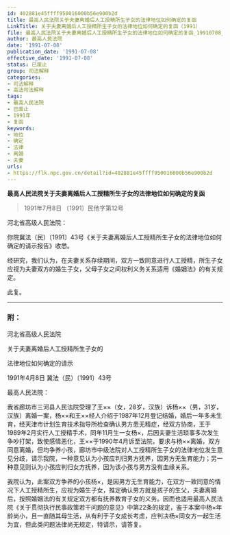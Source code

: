 ```yaml
---
id: 402881e45ffff950016000b56e900b2d
title: 最高人民法院关于夫妻离婚后人工授精所生子女的法律地位如何确定的复函
LinkTitle: 关于夫妻离婚后人工授精所生子女的法律地位如何确定的复函（1991）
file: 最高人民法院关于夫妻离婚后人工授精所生子女的法律地位如何确定的复函_19910708_402881e45ffff950016000b56e900b2d.docx
author: 最高人民法院
date: '1991-07-08'
publication_date: '1991-07-08'
effective_date: '1991-07-08'
status: 已废止
group: 司法解释
categories:
- 司法解释
- 高法司法解释
tags:
- 最高人民法院
- 已废止
- 1991年
- 复函
keywords:
- 地位
- 确定
- 法律
- 离婚
- 夫妻
urls:
- https://flk.npc.gov.cn/detail?id=402881e45ffff950016000b56e900b2d
---
```


**最高人民法院关于夫妻离婚后人工授精所生子女的法律地位如何确定的复函**

> 1991年7月8日 〔1991〕民他字第12号

河北省高级人民法院：

你院冀法（民）〔1991〕43号《关于夫妻离婚后人工授精所生子女的法律地位如何确定的请示报告》收悉。

经研究，我们认为，在夫妻关系存续期间，双方一致同意进行人工授精，所生子女应视为夫妻双方的婚生子女，父母子女之间权利义务关系适用《婚姻法》的有关规定。

此复。

---

### 附：

河北省高级人民法院

关于夫妻离婚后人工授精所生子女的

法律地位如何确定的请示

1991年4月8日 冀法（民）〔1991〕43号

最高人民法院：

我省廊坊市三河县人民法院受理了王××（女，28岁，汉族）诉杨××（男，31岁，汉族）离婚一案，杨××和王××经人介绍于1987年12月登记结婚，婚后一年多未生育，经天津市计划生育技术指导所检查确认男方患无精症，经双方协商，王于1989年2月实行人工授精手术，同年11月生一女杨×，后因夫妻生活琐事多次发生争吵打架，致使感情恶化，王××于1990年4月诉至法院，要求与杨××离婚，双方同意离婚，但均争养小孩，廊坊市中级法院对人工授精所生子女的法律地位发生意见分歧，请示我院，一种意见认为小孩应判归男方抚养，因男方无生育能力；另一种意见则认为小孩应判归女方抚养，因为该小孩与男方没有血缘关系。

我院认为，此案双方争养的小孩杨×，是因男方无生育能力，在双方一致同意的情况下人工授精所生，应视为婚生子女，推定确认男方就是孩子的生父，夫妻离婚后，按照婚姻法的有关规定双方都有抚养教育子女的义务。因而也适用最高人民法院《关于贯彻执行民事政策若干问题的意见》中第22条的规定，鉴于本案中杨×年龄尚小，且一直随其母生活，从有利于子女成长考虑，应判决杨×同女方一起生活为宜，但此类问题法律尚无规定，特请示，请答复。
